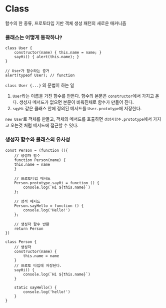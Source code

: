 # Class
함수의 한 종류, 프로토타입 기반 객체 생성 패턴의 새로운 매커니즘


### 클래스는 어떻게 동작하나?

    class User {
        constructor(name) { this.name = name; }
        sayHi() { alert(this.name); }
    }
    
    // User가 함수라는 증거
    alert(typeof User); // function


`class User {...}` 의 문법이 하는 일
1. `User`라는 이름을 가진 함수를 만든다. 함수의 본문은 `constructor`에서 가지고 온다.
    생성자 메서드가 없으면 본문이 비워진채로 함수가 만들어 진다.
2. `sqyHi` 같은 클래스 안에 정의된 메서드를 `User.prototype`에 저장한다.

`new User`로 객체를 만들고, 객체의 메서드를 호출하면 `생성자함수.prototype`에서 가지고 오는것 처럼 메서드에 접근할 수 잇다.

### 생성자 함수와 클래스의 유사성
    const Person = (function (){
        // 생성자 함수
        function Person(name) {
        this.name = name
        }
    
        // 프로토타입 메서드
        Person.prototype.sayHi = function () {
            console.log(`Hi ${this.name}`)
        };
        
        // 정적 메서드
        Person.sayHello = function () {
            console.log('Hello!')
        };
        
        // 생성자 함수 반환
        return Person
    })
    
    class Person {
        // 생성자
        constructor(name) {
            this.name = name        
        }
        // 프로토 타입에 저장된다.
        sayHi() {
            console.log(`Hi ${this.name}`)
        }
    
        static sayHello() {
            console.log('hello!')
        }
    }